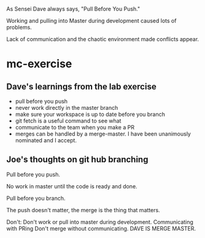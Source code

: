 As Sensei Dave always says, "Pull Before You Push."

Working and pulling into Master during development caused lots of problems.

Lack of communication and the chaotic environment made conflicts appear.
# mc-exercise

## Dave's learnings from the lab exercise

- pull before you push
- never work directly in the master branch
- make sure your workspace is up to date before you branch
- git fetch is a useful command to see what
- communicate to the team when you make a PR
- merges can be handled by a merge-master. I have been unanimously nominated and I accept.

## Joe's thoughts on git hub branching

Pull before you push.

No work in master until the code is ready and done.

Pull before you branch.

The push doesn't matter, the merge is the thing that matters.

Don't:
Don't work or pull into master during development.
Communicating with PRing
Don't merge without communicating. DAVE IS MERGE MASTER.
